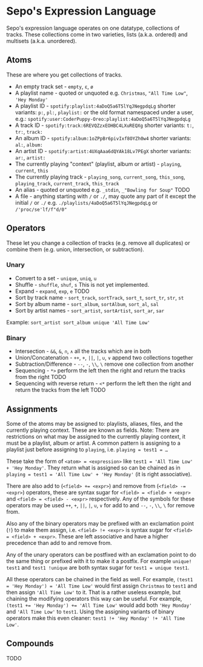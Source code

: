 # Sepo's Expression Language

Sepo's expression language operates on one datatype, collections of tracks. These collections come in two varieties, lists (a.k.a. ordered) and multisets (a.k.a. unordered).

## Atoms

These are where you get collections of tracks.

- An empty track set - `empty`, `ε`, `ø`
- A playlist name - quoted or unquoted
	e.g. `Christmas`, `"All Time Low"`, `'Hey Monday'`
- A playlist ID - `spotify:playlist:4aDoQ5a6T5lYqJNegpdqLg`
	shorter variants: `p:`, `pl:`, `playlist:`
	or the old format namespaced under a user, e.g.: `spotify:user:CoderPuppy-Oreo:playlist:4aDoQ5a6T5lYqJNegpdqLg`
- A track ID - `spotify:track:6REVQZzxEOHBC4LXuREQXg`
	shorter variants: `t:`, `tr:`, `track:`
- An album ID - `spotify:album:1oZPpBr6pivIxf8OYZh0w4`
	shorter variants: `al:`, `album:`
- An artist ID - `spotify:artist:4UXqAaa6dQYAk18Lv7PEgX`
	shorter variants: `ar:`, `artist:`
- The currently playing "context" (playlist, album or artist) - `playing`, `current`, `this`
- The currently playing track - `playing_song`, `current_song`, `this_song`, `playing_track`, `current_track`, `this_track`
- An alias - quoted or unquoted
	e.g. `_stdin`, `_"Bowling for Soup"`
	TODO
- A file - anything starting with `/` or `./`, may quote any part of it except the initial `/` or `./`
	e.g. `./playlists/4aDoQ5a6T5lYqJNegpdqLg` or `/'proc/se'lf/f"d/0"`

## Operators

These let you change a collection of tracks (e.g. remove all duplicates) or combine them (e.g. union, intersection, or subtraction).

### Unary

- Convert to a set - `unique`, `uniq`, `u`
- Shuffle - `shuffle`, `shuf`, `s`
	This is not yet implemented.
- Expand - `expand`, `exp`, `e`
	TODO
- Sort by track name - `sort_track`, `sortTrack`, `sort_t`, `sort_tr`, `str`, `st`
- Sort by album name - `sort_album`, `sortAlbum`, `sort_al`, `sal`
- Sort by artist names - `sort_artist`, `sortArtist`, `sort_ar`, `sar`

Example: `sort_artist sort_album unique 'All Time Low'`

### Binary

- Intersection - `&&`, `&`, `∩`, `∧`
	all the tracks which are in both
- Union/Concatenation - `++`, `+`, `||`, `|`, `∪`, `∨`
	append two collections together
- Subtraction/Difference - `--`, `-`, `\\`, `\`
	remove one collection from another
- Sequencing - `*>`
	perform the left then the right and return the tracks from the right
	TODO
- Sequencing with reverse return - `<*`
	perform the left then the right and return the tracks from the left
	TODO

## Assignments

Some of the atoms may be assigned to: playlists, aliases, files, and the currently playing context. These are known as fields.
Note: There are restrictions on what may be assigned to the currently playing context, it must be a playlist, album or artist. A common pattern is assigning to a playlist just before assigning to `playing`, i.e. `playing = test1 = …`

These take the form of `<atom> = <expression>` like `test1 = 'All Time Low' + 'Hey Monday'`. They return what is assigned so can be chained as in `playing = test1 = 'All Time Low' + 'Hey Monday'` (it is right associative).

There are also add to (`<field> += <expr>`) and remove from (`<field> -= <expr>`) operators, these are syntax sugar for `<field> = <field> + <expr>` and `<field> = <field> - <expr>` respectively. Any of the symbols for these operators may be used `++`, `+`, `||`, `|`, `∪`, `∨` for add to and `--`, `-`, `\\`, `\` for remove from.

Also any of the binary operators may be prefixed with an exclamation point (`!`) to make them assign, i.e. `<field> !+ <expr>` is syntax sugar for `<field> = <field> + <expr>`. These are left associative and have a higher precedence than add to and remove from.

Any of the unary operators can be postfixed with an exclamation point to do the same thing or prefixed with it to make it a postfix. For example `unique! test1` and `test1 !unique` are both syntax sugar for `test1 = unique test1`.

All these operators can be chained in the field as well. For example, `(test1 = 'Hey Monday') = 'All Time Low'` would first assign `Christmas` to `test1` and then assign `'All Time Low'` to it. That is a rather useless example, but chaining the modifying operators this way can be useful. For example, `(test1 += 'Hey Monday') += 'All Time Low'` would add both `'Hey Monday'` and `'All Time Low'` to `test1`. Using the assigning variants of binary operators make this even cleaner: `test1 !+ 'Hey Monday' !+ 'All Time Low'`.

## Compounds

TODO
